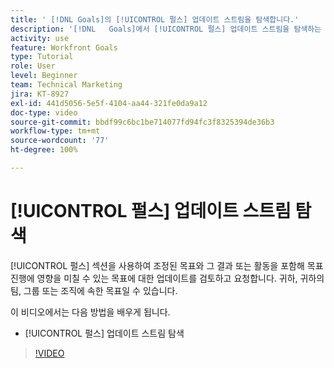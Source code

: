 ```yaml
---
title: ' [!DNL Goals]의 [!UICONTROL 펄스] 업데이트 스트림을 탐색합니다.'
description: '[!DNL   Goals]에서 [!UICONTROL 펄스] 업데이트 스트림을 탐색하는 방법을 배워봅니다.'
activity: use
feature: Workfront Goals
type: Tutorial
role: User
level: Beginner
team: Technical Marketing
jira: KT-8927
exl-id: 441d5056-5e5f-4104-aa44-321fe0da9a12
doc-type: video
source-git-commit: bbdf99c6bc1be714077fd94fc3f8325394de36b3
workflow-type: tm+mt
source-wordcount: '77'
ht-degree: 100%

---
```


# [!UICONTROL 펄스] 업데이트 스트림 탐색

[!UICONTROL 펄스] 섹션을 사용하여 조정된 목표와 그 결과 또는 활동을 포함해 목표 진행에 영향을 미칠 수 있는 목표에 대한 업데이트를 검토하고 요청합니다. 귀하, 귀하의 팀, 그룹 또는 조직에 속한 목표일 수 있습니다.

이 비디오에서는 다음 방법을 배우게 됩니다.

* [!UICONTROL 펄스] 업데이트 스트림 탐색

>[!VIDEO](https://video.tv.adobe.com/v/335199/?quality=12&learn=on&enablevpops=1)
